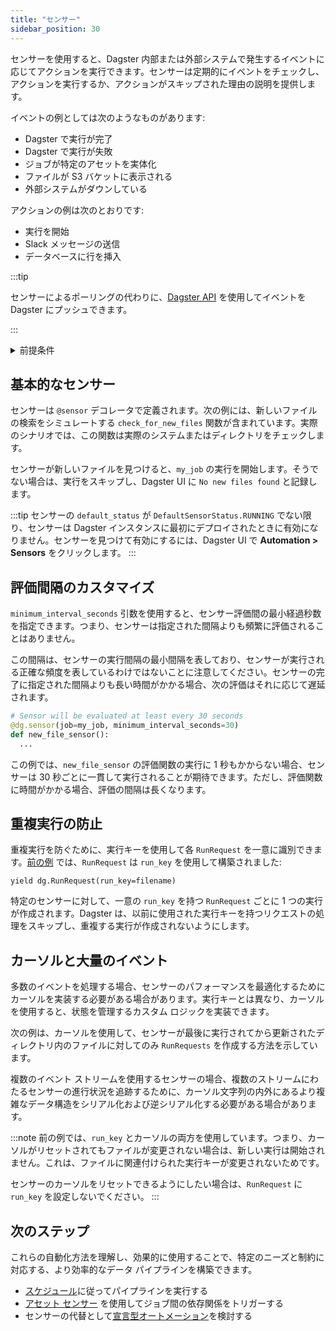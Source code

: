 ```yaml
---
title: "センサー"
sidebar_position: 30
---
```


センサーを使用すると、Dagster 内部または外部システムで発生するイベントに応じてアクションを実行できます。センサーは定期的にイベントをチェックし、アクションを実行するか、アクションがスキップされた理由の説明を提供します。

イベントの例としては次のようなものがあります:
- Dagster で実行が完了
- Dagster で実行が失敗
- ジョブが特定のアセットを実体化 
- ファイルが S3 バケットに表示される
- 外部システムがダウンしている

アクションの例は次のとおりです:
- 実行を開始
- Slack メッセージの送信
- データベースに行を挿入

:::tip

センサーによるポーリングの代わりに、[Dagster API](/guides/operate/graphql/) を使用してイベントを Dagster にプッシュできます。

:::

<details>
<summary>前提条件</summary>

このガイドの手順を実行するには、次のことが必要です:

- [アセット](/guides/build/assets/) に関する知識
- [ジョブ](/guides/build/assets/asset-jobs) に関する知識
</details>

## 基本的なセンサー

センサーは `@sensor` デコレータで定義されます。次の例には、新しいファイルの検索をシミュレートする `check_for_new_files` 関数が含まれています。実際のシナリオでは、この関数は実際のシステムまたはディレクトリをチェックします。

センサーが新しいファイルを見つけると、`my_job` の実行を開始します。そうでない場合は、実行をスキップし、Dagster UI に `No new files found` と記録します。

<CodeExample path="docs_beta_snippets/docs_beta_snippets/guides/automation/simple-sensor-example.py" language="python" />

:::tip
センサーの `default_status` が `DefaultSensorStatus.RUNNING` でない限り、センサーは Dagster インスタンスに最初にデプロイされたときに有効になりません。センサーを見つけて有効にするには、Dagster UI で **Automation > Sensors** をクリックします。
:::

## 評価間隔のカスタマイズ

`minimum_interval_seconds` 引数を使用すると、センサー評価間の​​最小経過秒数を指定できます。つまり、センサーは指定された間隔よりも頻繁に評価されることはありません。

この間隔は、センサーの実行間隔の最小間隔を表しており、センサーが実行される正確な頻度を表しているわけではないことに注意してください。センサーの完了に指定された間隔よりも長い時間がかかる場合、次の評価はそれに応じて遅延されます。

```python
# Sensor will be evaluated at least every 30 seconds
@dg.sensor(job=my_job, minimum_interval_seconds=30)
def new_file_sensor():
  ...
```

この例では、`new_file_sensor` の評価関数の実行に 1 秒もかからない場合、センサーは 30 秒ごとに一貫して実行されることが期待できます。ただし、評価関数に時間がかかる場合、評価の間隔は長くなります。

## 重複実行の防止

重複実行を防ぐために、実行キーを使用して各 `RunRequest` を一意に識別できます。[前の例](#basic-sensor) では、`RunRequest` は `run_key` を使用して構築されました:

```
yield dg.RunRequest(run_key=filename)
```

特定のセンサーに対して、一意の `run_key` を持つ `RunRequest` ごとに 1 つの実行が作成されます。Dagster は、以前に使用された実行キーを持つリクエストの処理をスキップし、重複する実行が作成されないようにします。

## カーソルと大量のイベント

多数のイベントを処理する場合、センサーのパフォーマンスを最適化するためにカーソルを実装する必要がある場合があります。実行キーとは異なり、カーソルを使用すると、状態を管理するカスタム ロジックを実装できます。

次の例は、カーソルを使用して、センサーが最後に実行されてから更新されたディレクトリ内のファイルに対してのみ `RunRequests` を作成する方法を示しています。

<CodeExample path="docs_beta_snippets/docs_beta_snippets/guides/automation/sensor-cursor.py" language="python" />

複数のイベント ストリームを使用するセンサーの場合、複数のストリームにわたるセンサーの進行状況を追跡するために、カーソル文字列の内外にあるより複雑なデータ構造をシリアル化および逆シリアル化する必要がある場合があります。

:::note
前の例では、`run_key` とカーソルの両方を使用しています。つまり、カーソルがリセットされてもファイルが変更されない場合は、新しい実行は開始されません。これは、ファイルに関連付けられた実行キーが変更されないためです。

センサーのカーソルをリセットできるようにしたい場合は、`RunRequest` に `run_key` を設定しないでください。
:::

## 次のステップ

これらの自動化方法を理解し、効果的に使用することで、特定のニーズと制約に対応する、より効率的なデータ パイプラインを構築できます。

- [スケジュール](/guides/automate/schedules)に従ってパイプラインを実行する
- [アセット センサー](/guides/automate/asset-sensors) を使用してジョブ間の依存関係をトリガーする
- センサーの代替として[宣言型オートメーション](/guides/automate/declarative-automation)を検討する
